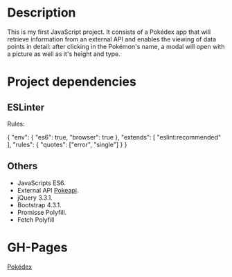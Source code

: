 # Description

This is my first JavaScript project. It consists of a Pokédex app that will retrieve information from an external API and enables the viewing of data points in detail: after clicking in the Pokémon's name, a modal will open with a picture as well as it's height and type.

# Project dependencies
## ESLinter
Rules:

{
  "env": {
    "es6": true,
    "browser": true
  },
  "extends": [
    "eslint:recommended"
  ],
  "rules": {
    "quotes": ["error", "single"]
  }
}

## Others

- JavaScripts ES6. 
- External API [Pokeapi](https://pokeapi.co/api/v2/pokemon/?limit=150). 
- jQuery 3.3.1. 
- Bootstrap 4.3.1. 
- Promisse Polyfill. 
- Fetch Polyfill

# GH-Pages
[Pokédex](https://efcruz.github.io/simple-js-app/)

